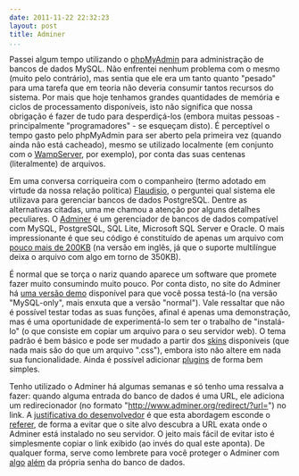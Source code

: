 ```yaml
---
date: 2011-11-22 22:32:23
layout: post
title: Adminer
...
```


Passei algum tempo utilizando o [phpMyAdmin](http://www.phpmyadmin.net/) para administração de bancos de dados MySQL. Não enfrentei nenhum problema com o mesmo (muito pelo contrário), mas sentia que ele era um tanto quanto "pesado" para uma tarefa que em teoria não deveria consumir tantos recursos do sistema. Por mais que hoje tenhamos grandes quantidades de memória e ciclos de processamento disponíveis, isto não significa que nossa obrigação é fazer de tudo para desperdiçá-los (embora muitas pessoas - principalmente "programadores" - se esqueçam disto). É perceptível o tempo gasto pelo phpMyAdmin para ser aberto pela primeira vez (quando ainda não está cacheado), mesmo se utilizado localmente (em conjunto com o [WampServer](http://www.wampserver.com/en/), por exemplo), por conta das suas centenas (literalmente) de arquivos.

Em uma conversa corriqueira com o companheiro (termo adotado em virtude da nossa relação política) [Flaudisio](http://twitter.com/Flaudisio), o perguntei qual sistema ele utilizava para gerenciar bancos de dados PostgreSQL. Dentre as alternativas citadas, uma me chamou a atenção por alguns detalhes peculiares. O [Adminer](http://www.adminer.org/) é um gerenciador de bancos de dados compatível com MySQL, PostgreSQL, SQL Lite, Microsoft SQL Server e Oracle. O mais impressionante é que seu código é constituído de apenas um arquivo com [pouco mais de 200KB](http://www.adminer.org/#download) (na versão em inglês, já que o suporte multilíngue deixa o arquivo com algo em torno de 350KB).

É normal que se torça o nariz quando aparece um software que promete fazer muito consumindo muito pouco. Por conta disto, no site do Adminer há [uma versão demo](http://adminer.sourceforge.net/adminer.php?username=) disponível para que você possa testá-lo (na versão "MySQL-only", mais enxuta que a versão "normal"). Vale ressaltar que não é possível testar todas as suas funções, afinal é apenas uma demonstração, mas é uma oportunidade de experimentá-lo sem ter o trabalho de "instalá-lo" (o que consiste em copiar um arquivo para o seu servidor web). O tema padrão é bem básico e pode ser mudado a partir dos [skins](http://www.adminer.org/#extras) disponíveis (que nada mais são do que um arquivo ".css"), embora isto não altere em nada sua funcionalidade. Ainda é possível adicionar [plugins](http://www.adminer.org/en/plugins/) de forma bem simples.

Tenho utilizado o Adminer há algumas semanas e só tenho uma ressalva a fazer: quando alguma entrada do banco de dados é uma URL, ele adiciona um redirecionador (no formato "http://www.adminer.org/redirect/?url=") no link. A [justificativa do desenvolvedor](http://old.nabble.com/Re%3A-Compare-phpMyAdmin-with-Adminer-p30786549.html) é que esta abordagem esconde o [referer](http://www.w3.org/Protocols/HTTP/HTRQ_Headers.html#z14), de forma a evitar que o site alvo descubra a URL exata onde o Adminer está instalado no seu servidor. O jeito mais fácil de evitar isto é simplesmente copiar o link exibido (ao invés do qual este aponta). De qualquer forma, serve como lembrete para você proteger o Adminer com [algo](http://www.cyberciti.biz/faq/apache-restrict-access-based-on-ip-address-to-selected-directories/) [além](http://www.cyberciti.biz/tips/lighttpd-restrict-or-deny-access-by-ip-address.html) da própria senha do banco de dados.

